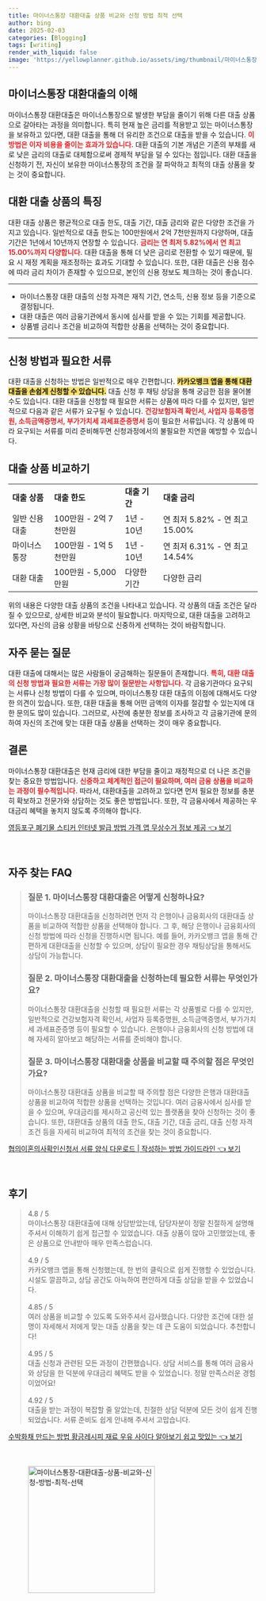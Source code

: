 ```yaml
---
title: 마이너스통장 대환대출 상품 비교와 신청 방법 최적 선택
author: bing
date: 2025-02-03
categories: [Blogging]
tags: [writing]
render_with_liquid: false
image: 'https://yellowplanner.github.io/assets/img/thumbnail/마이너스통장-대환대출-상품-비교와-신청-방법-최적-선택.webp'
---
```



<h2 id='마이너스통장대환대출의이해'>마이너스통장 대환대출의 이해</h2>

<p>마이너스통장 대환대출은 마이너스통장으로 발생한 부담을 줄이기 위해 다른 대출 상품으로 갈아타는 과정을 의미합니다. 특히 현재 높은 금리를 적용받고 있는 마이너스통장을 보유하고 있다면, 대환 대출을 통해 더 유리한 조건으로 대출을 받을 수 있습니다. <b><span style="color: #ee2323;">이 방법은 이자 비용을 줄이는 효과가 있습니다.</span></b> 대환 대출의 기본 개념은 기존의 부채를 새로 낮은 금리의 대출로 대체함으로써 경제적 부담을 덜 수 있다는 점입니다. 대환 대출을 신청하기 전, 자신이 보유한 마이너스통장의 조건을 잘 파악하고 최적의 대출 상품을 찾는 것이 중요합니다.</p>

<h2 id='대환대출상품의특징'>대환 대출 상품의 특징</h2>

<p>대환 대출 상품은 평균적으로 대출 한도, 대출 기간, 대출 금리와 같은 다양한 조건을 가지고 있습니다. 일반적으로 대출 한도는 100만원에서 2억 7천만원까지 다양하며, 대출 기간은 1년에서 10년까지 연장할 수 있습니다. <b><span style="color: #ee2323;">금리는 연 최저 5.82%에서 연 최고 15.00%까지 다양합니다.</span></b> 대환 대출을 통해 더 낮은 금리로 전환할 수 있기 때문에, 필요 시 재정 계획을 재조정하는 효과도 기대할 수 있습니다. 또한, 대환 대출은 신용 점수에 따라 금리 차이가 존재할 수 있으므로, 본인의 신용 정보도 체크하는 것이 좋습니다.</p>

<hr />

<ul>
    <li>마이너스통장 대환 대출의 신청 자격은 재직 기간, 연소득, 신용 정보 등을 기준으로 결정됩니다.</li>
    <li>대환 대출은 여러 금융기관에서 동시에 심사를 받을 수 있는 기회를 제공합니다.</li>
    <li>상품별 금리나 조건을 비교하여 적합한 상품을 선택하는 것이 중요합니다.</li>
</ul>

<hr />

<h2 id='신청방법과서류'>신청 방법과 필요한 서류</h2>

<p>대환 대출을 신청하는 방법은 일반적으로 매우 간편합니다. <b><span style="background-color: #ffe066;">카카오뱅크 앱을 통해 대환 대출을 손쉽게 신청할 수 있습니다.</span></b> 대출 신청 후 채팅 상담을 통해 궁금한 점을 물어볼 수도 있습니다. 대환 대출을 신청할 때 필요한 서류는 상품에 따라 다를 수 있지만, 일반적으로 다음과 같은 서류가 요구될 수 있습니다. <b><span style="color: #ee2323;">건강보험자격 확인서, 사업자 등록증명원, 소득금액증명서, 부가가치세 과세표준증명서</span></b> 등이 필요한 서류입니다. 각 상품에 따라 요구되는 서류를 미리 준비해두면 신청과정에서의 불필요한 지연을 예방할 수 있습니다.</p>

<h2 id='대출상품비교하기'>대출 상품 비교하기</h2>

<table>
    <tr>
        <td><b>대출 상품</b></td>
        <td><b>대출 한도</b></td>
        <td><b>대출 기간</b></td>
        <td><b>대출 금리</b></td>
    </tr>
    <tr>
        <td>일반 신용대출</td>
        <td>100만원 - 2억 7천만원</td>
        <td>1년 - 10년</td>
        <td>연 최저 5.82% - 연 최고 15.00%</td>
    </tr>
    <tr>
        <td>마이너스통장</td>
        <td>100만원 - 1억 5천만원</td>
        <td>1년 - 10년</td>
        <td>연 최저 6.31% - 연 최고 14.54%</td>
    </tr>
    <tr>
        <td>대환 대출</td>
        <td>100만원 - 5,000만원</td>
        <td>다양한 기간</td>
        <td>다양한 금리</td>
    </tr>
</table>

<p>위의 내용은 다양한 대출 상품의 조건을 나타내고 있습니다. 각 상품의 대출 조건은 달라질 수 있으므로, 상세한 비교와 분석이 필요합니다. 마지막으로, 대환 대출을 고려하고 있다면, 자신의 금융 상황을 바탕으로 신중하게 선택하는 것이 바람직합니다.</p>

<h2 id='자주묻는질문'>자주 묻는 질문</h2>

<p>대환 대출에 대해서는 많은 사람들이 궁금해하는 질문들이 존재합니다. <b><span style="color: #ee2323;">특히, 대환 대출의 신청 방법과 필요한 서류는 가장 많이 질문받는 사항입니다.</span></b> 각 금융기관마다 요구되는 서류나 신청 방법이 다를 수 있으며, 마이너스통장 대환 대출의 이점에 대해서도 다양한 의견이 있습니다. 또한, 대환 대출을 통해 어떤 금액의 이자를 절감할 수 있는지에 대한 문의도 많이 있습니다. 그러므로, 사전에 충분한 정보를 조사하고 각 금융기관에 문의하여 자신의 조건에 맞는 대환 대출 상품을 선택하는 것이 매우 중요합니다.</p>

<h2 id='결론'>결론</h2>

<p>마이너스통장 대환대출은 현재 금리에 대한 부담을 줄이고 재정적으로 더 나은 조건을 찾는 중요한 방법입니다. <b><span style="color: #ee2323;">신중하고 체계적인 접근이 필요하며, 여러 금융 상품을 비교하는 과정이 필수적입니다.</span></b> 따라서, 대환대출을 고려하고 있다면 먼저 필요한 정보를 충분히 확보하고 전문가와 상담하는 것도 좋은 방법입니다. 또한, 각 금융사에서 제공하는 우대금리 혜택을 놓치지 않도록 주의해야 합니다.</p>


<p><a class="click-button" title="영등포구 폐기물 스티커 인터넷 발급 방법 가격 앱 무상수거 정보 제공" href="https://yellowplanner.github.io/posts/%EC%98%81%EB%93%B1%ED%8F%AC%EA%B5%AC-%ED%8F%90%EA%B8%B0%EB%AC%BC-%EC%8A%A4%ED%8B%B0%EC%BB%A4-%EC%9D%B8%ED%84%B0%EB%84%B7-%EB%B0%9C%EA%B8%89-%EB%B0%A9%EB%B2%95-%EA%B0%80%EA%B2%A9-%EC%95%B1-%EB%AC%B4%EC%83%81%EC%88%98%EA%B1%B0-%EC%A0%95%EB%B3%B4-%EC%A0%9C%EA%B3%B5/" rel="dofollow">영등포구 폐기물 스티커 인터넷 발급 방법 가격 앱 무상수거 정보 제공 👈 보기</a></p><br>
<h2 id='자주_찾는_FAQ'>자주 찾는 FAQ</h2>
<div itemscope="" itemtype="https://schema.org/FAQPage"> 
<blockquote> 
<div itemscope="" itemprop="mainEntity" itemtype="https://schema.org/Question"> 
<h3 itemprop="name">질문 1. 마이너스통장 대환대출은 어떻게 신청하나요? </h3> 
<div itemscope="" itemprop="acceptedAnswer" itemtype="https://schema.org/Answer"> 
<span itemprop="text"> 
<p>마이너스통장 대환대출을 신청하려면 먼저 각 은행이나 금융회사의 대환대출 상품을 비교하여 적합한 상품을 선택해야 합니다. 그 후, 해당 은행이나 금융회사의 신청 방법에 따라 신청을 진행하시면 됩니다. 예를 들어, 카카오뱅크 앱을 통해 간편하게 대환대출을 신청할 수 있으며, 상담이 필요한 경우 채팅상담을 통해서도 상담이 가능합니다.</p> 
</span> 
</div> 
</div> 

<div itemscope="" itemprop="mainEntity" itemtype="https://schema.org/Question"> 
<h3 itemprop="name">질문 2. 마이너스통장 대환대출을 신청하는데 필요한 서류는 무엇인가요? </h3> 
<div itemscope="" itemprop="acceptedAnswer" itemtype="https://schema.org/Answer"> 
<span itemprop="text"> 
<p>마이너스통장 대환대출을 신청할 때 필요한 서류는 각 상품별로 다를 수 있지만, 일반적으로 건강보험자격 확인서, 사업자 등록증명원, 소득금액증명서, 부가가치세 과세표준증명 등이 필요할 수 있습니다. 은행이나 금융회사의 신청 방법에 대해 자세히 알아보고 해당하는 서류를 준비해야 합니다.</p> 
</span> 
</div> 
</div> 

<div itemscope="" itemprop="mainEntity" itemtype="https://schema.org/Question"> 
<h3 itemprop="name">질문 3. 마이너스통장 대환대출 상품을 비교할 때 주의할 점은 무엇인가요? </h3> 
<div itemscope="" itemprop="acceptedAnswer" itemtype="https://schema.org/Answer"> 
<span itemprop="text"> 
<p>마이너스통장 대환대출 상품을 비교할 때 주의할 점은 다양한 은행과 대환대출 상품을 비교하여 적합한 상품을 선택하는 것입니다. 여러 금융사에서 심사를 받을 수 있으며, 우대금리를 제시하고 공신력 있는 플랫폼을 찾아 신청하는 것이 좋습니다. 또한, 대환대출 상품의 대출 한도, 대출 기간, 대출 금리, 대출 신청 자격 조건 등을 자세히 비교하여 최적의 조건을 찾는 것이 중요합니다.</p> 
</span> 
</div> 
</div> 
</blockquote> 
</div>
<p><a class="click-button" title="협의이혼의사확인신청서 서류 양식 다운로드 | 작성하는 방법 가이드라인" href="https://yellowplanner.github.io/posts/%ED%98%91%EC%9D%98%EC%9D%B4%ED%98%BC%EC%9D%98%EC%82%AC%ED%99%95%EC%9D%B8%EC%8B%A0%EC%B2%AD%EC%84%9C-%EC%84%9C%EB%A5%98-%EC%96%91%EC%8B%9D-%EB%8B%A4%EC%9A%B4%EB%A1%9C%EB%93%9C-%EC%9E%91%EC%84%B1%ED%95%98%EB%8A%94-%EB%B0%A9%EB%B2%95-%EA%B0%80%EC%9D%B4%EB%93%9C%EB%9D%BC%EC%9D%B8/" rel="dofollow">협의이혼의사확인신청서 서류 양식 다운로드 | 작성하는 방법 가이드라인 👈 보기</a></p><br>
<h2 id='후기'>후기</h2>
<div itemscope itemtype="https://schema.org/Product">
  <blockquote>
  <div itemprop="review" itemscope itemtype="https://schema.org/Review">
      <div itemprop="reviewRating" itemscope itemtype="https://schema.org/Rating"> <span itemprop="ratingValue">4.8</span> / <span itemprop="bestRating">5</span> </div>
      <span itemprop="reviewBody">마이너스통장 대환대출에 대해 상담받았는데, 담당자분이 정말 친절하게 설명해주셔서 이해하기 쉽게 접근할 수 있었습니다. 대출 상품이 많아 고민했었는데, 좋은 상품으로 안내받아 매우 만족스럽습니다.</span>
  </div>
  <br>
  <div itemprop="review" itemscope itemtype="https://schema.org/Review">
      <div itemprop="reviewRating" itemscope itemtype="https://schema.org/Rating"> <span itemprop="ratingValue">4.9</span> / <span itemprop="bestRating">5</span> </div>
      <span itemprop="reviewBody">카카오뱅크 앱을 통해 신청했는데, 한 번의 클릭으로 쉽게 진행할 수 있었습니다. 시설도 깔끔하고, 상담 공간도 아늑하여 편안하게 대출 상담을 받을 수 있었습니다.</span>
  </div>
  <br>
  <div itemprop="review" itemscope itemtype="https://schema.org/Review">
      <div itemprop="reviewRating" itemscope itemtype="https://schema.org/Rating"> <span itemprop="ratingValue">4.85</span> / <span itemprop="bestRating">5</span> </div>
      <span itemprop="reviewBody">여러 상품을 비교할 수 있도록 도와주셔서 감사했습니다. 다양한 조건에 대한 설명이 자세해서 저에게 맞는 대출 상품을 찾는 데 큰 도움이 되었습니다. 추천합니다!</span>
  </div>
  <br>
  <div itemprop="review" itemscope itemtype="https://schema.org/Review">
      <div itemprop="reviewRating" itemscope itemtype="https://schema.org/Rating"> <span itemprop="ratingValue">4.95</span> / <span itemprop="bestRating">5</span> </div>
      <span itemprop="reviewBody">대출 신청과 관련된 모든 과정이 간편했습니다. 상담 서비스를 통해 여러 금융사와 상담을 한 덕분에 우대금리 혜택도 받을 수 있었습니다. 정말 만족스러운 경험이었어요!</span>
  </div>
  <br>
  <div itemprop="review" itemscope itemtype="https://schema.org/Review">
      <div itemprop="reviewRating" itemscope itemtype="https://schema.org/Rating"> <span itemprop="ratingValue">4.92</span> / <span itemprop="bestRating">5</span> </div>
      <span itemprop="reviewBody">대출을 받는 과정이 복잡할 줄 알았는데, 친절한 상담 덕분에 모든 것이 쉽게 진행되었습니다. 서류 준비도 쉽게 안내해 주셔서 고맙습니다.</span>
  </div>
  </blockquote>
</div>
<p><a class="click-button" title="수박화채 만드는 방법 황금레시피 재료 우유 사이다 알아보기 쉽고 맛있는" href="https://yellowplanner.github.io/posts/%EC%88%98%EB%B0%95%ED%99%94%EC%B1%84-%EB%A7%8C%EB%93%9C%EB%8A%94-%EB%B0%A9%EB%B2%95-%ED%99%A9%EA%B8%88%EB%A0%88%EC%8B%9C%ED%94%BC-%EC%9E%AC%EB%A3%8C-%EC%9A%B0%EC%9C%A0-%EC%82%AC%EC%9D%B4%EB%8B%A4-%EC%95%8C%EC%95%84%EB%B3%B4%EA%B8%B0-%EC%89%BD%EA%B3%A0-%EB%A7%9B%EC%9E%88%EB%8A%94/" rel="dofollow">수박화채 만드는 방법 황금레시피 재료 우유 사이다 알아보기 쉽고 맛있는 👈 보기</a></p><br>
<figure class="image"><img src="https://yellowplanner.github.io/assets/img/thumbnail/마이너스통장-대환대출-상품-비교와-신청-방법-최적-선택.webp" alt="마이너스통장-대환대출-상품-비교와-신청-방법-최적-선택" width="256" height="256"></figure>